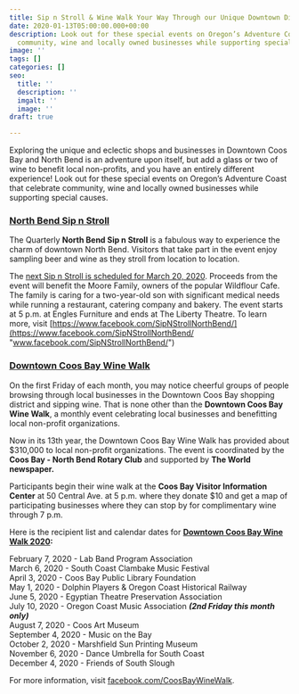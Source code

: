 ```yaml
---
title: Sip n Stroll & Wine Walk Your Way Through our Unique Downtown Districts
date: 2020-01-13T05:00:00.000+00:00
description: Look out for these special events on Oregon’s Adventure Coast that celebrate
  community, wine and locally owned businesses while supporting special causes.
image: ''
tags: []
categories: []
seo:
  title: ''
  description: ''
  imgalt: ''
  image: ''
draft: true

---
```

Exploring the unique and eclectic shops and businesses in Downtown Coos Bay and North Bend is an adventure upon itself, but add a glass or two of wine to benefit local non-profits, and you have an entirely different experience! Look out for these special events on Oregon’s Adventure Coast that celebrate community, wine and locally owned businesses while supporting special causes.

### [**North Bend Sip n Stroll**](https://www.facebook.com/SipNStrollNorthBend/?eid=ARCj24BiNxId-g3mSkI2ESyH0dIfjO4KypKLIHDHtINg8zgrnbGextco3OEmF_X-gAflDCeS0arZrIb9)

The Quarterly **North Bend Sip n Stroll** is a fabulous way to experience the charm of downtown North Bend. Visitors that take part in the event enjoy sampling beer and wine as they stroll from location to location.

The [next Sip n Stroll is scheduled for March 20, 2020](https://www.facebook.com/events/2379250162331991/). Proceeds from the event will benefit the Moore Family, owners of the popular Wildflour Cafe. The family is caring for a two-year-old son with significant medical needs while running a restaurant, catering company and bakery. The event starts at 5 p.m. at Engles Furniture and ends at The Liberty Theatre. To learn more, visit [https://www.facebook.com/SipNStrollNorthBend/](https://www.facebook.com/SipNStrollNorthBend/ "www.facebook.com/SipNStrollNorthBend/")

### [Downtown Coos Bay Wine Walk](https://www.facebook.com/CoosBayWineWalk/)

On the first Friday of each month, you may notice cheerful groups of people browsing through local businesses in the Downtown Coos Bay shopping district and sipping wine. That is none other than the **Downtown Coos Bay Wine Walk**, a monthly event celebrating local businesses and benefitting local non-profit organizations.

Now in its 13th year, the Downtown Coos Bay Wine Walk has provided about $310,000 to local non-profit organizations. The event is coordinated by the **Coos Bay - North Bend Rotary Club** and supported by **The World newspaper.**

Participants begin their wine walk at the **Coos Bay Visitor Information Center** at 50 Central Ave. at 5 p.m. where they donate $10 and get a map of participating businesses where they can stop by for complimentary wine through 7 p.m.

Here is the recipient list and calendar dates for [**Downtown Coos Bay Wine Walk 2020**](https://www.facebook.com/CoosBayWineWalk/)**:**

February 7, 2020 - Lab Band Program Association<br>
March 6, 2020 - South Coast Clambake Music Festival<br>
April 3, 2020 - Coos Bay Public Library Foundation<br>
May 1, 2020 - Dolphin Players & Oregon Coast Historical Railway<br>
June 5, 2020 - Egyptian Theatre Preservation Association<br>
July 10, 2020 - Oregon Coast Music Association **_(2nd Friday this month only)_**<br>
August 7, 2020 - Coos Art Museum<br>
September 4, 2020 - Music on the Bay<br>
October 2, 2020 - Marshfield Sun Printing Museum<br>
November 6, 2020 - Dance Umbrella for South Coast<br>
December 4, 2020 - Friends of South Slough<br>

For more information, visit [facebook.com/CoosBayWineWalk](http://facebook.com/CoosBayWineWalk).